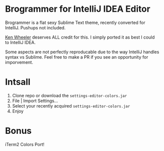 # Brogrammer for IntelliJ IDEA Editor
Brogrammer is a flat sexy Sublime Text theme, recently converted for IntelliJ. Pushups not included.

[Ken Wheeler](https://github.com/kenwheeler) deserves ALL credit for this. I simply ported it as best I could to IntelliJ IDEA.

Some aspects are not perfectly reproducable due to the way IntelliJ handles syntax vs Sublime. Feel free to make a PR if you see an opportunity for imporvement.
# Intsall
1. Clone repo or download the `settings-editor-colors.jar`
2. File | Import Settings...
3. Select your recently acquired `settings-editor-colors.jar`
4. Enjoy

# Bonus
iTerm2 Colors Port!
